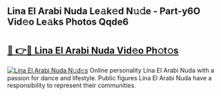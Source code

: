## Lina El Arabi Nuda Le𝚊k𝚎d N𝚞𝚍e - Part-y6O Vid𝚎o Le𝚊ks Photos Qqde6

# <h2><a href="http://fbftlng.evod.top/?m=Lina+El+Arabi+Nuda">🔗 👉🔴 Lina El Arabi Nuda Vid𝚎o Ph𝚘t𝚘s</a></h2>

[![Lina El Arabi Nuda N𝚞d𝚎s](https://i.imgur.com/8V9OHl7.gif)](http://fbftlng.evod.top/?m=Lina+El+Arabi+Nuda)
Online personality Lina El Arabi Nuda with a passion for dance and lifestyle. Public figures Lina El Arabi Nuda have a responsibility to represent their communities. 

